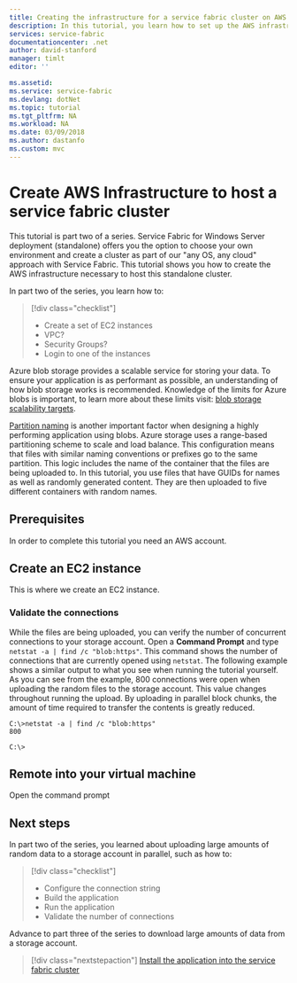 ```yaml
---
title: Creating the infrastructure for a service fabric cluster on AWS - Azure Service Fabric | Microsoft Docs
description: In this tutorial, you learn how to set up the AWS infrastructure to run a service fabric cluster.
services: service-fabric
documentationcenter: .net
author: david-stanford
manager: timlt
editor: ''

ms.assetid: 
ms.service: service-fabric
ms.devlang: dotNet
ms.topic: tutorial
ms.tgt_pltfrm: NA
ms.workload: NA
ms.date: 03/09/2018
ms.author: dastanfo
ms.custom: mvc
---
```

# Create AWS Infrastructure to host a service fabric cluster

This tutorial is part two of a series.  Service Fabric for Windows Server deployment (standalone) offers you the option to choose your own environment and create a cluster as part of our "any OS, any cloud" approach with Service Fabric. This tutorial shows you how to create the AWS infrastructure necessary to host this standalone cluster.

In part two of the series, you learn how to:

> [!div class="checklist"]
> * Create a set of EC2 instances
> * VPC?
> * Security Groups?
> * Login to one of the instances

Azure blob storage provides a scalable service for storing your data. To ensure your application is as performant as possible, an understanding of how blob storage works is recommended. Knowledge of the limits for Azure blobs is important, to learn more about these limits visit: [blob storage scalability targets](../common/storage-scalability-targets.md?toc=%2fazure%2fstorage%2fblobs%2ftoc.json#azure-blob-storage-scale-targets).

[Partition naming](../common/storage-performance-checklist.md?toc=%2fazure%2fstorage%2fblobs%2ftoc.json#subheading47) is another important factor when designing a highly performing application using blobs. Azure storage uses a range-based partitioning scheme to scale and load balance. This configuration means that files with similar naming conventions or prefixes go to the same partition. This logic includes the name of the container that the files are being uploaded to. In this tutorial, you use files that have GUIDs for names as well as randomly generated content. They are then uploaded to five different containers with random names.

## Prerequisites

In order to complete this tutorial you need an AWS account.

## Create an EC2 instance

This is where we create an EC2 instance.

### Validate the connections

While the files are being uploaded, you can verify the number of concurrent connections to your storage account. Open a **Command Prompt** and type `netstat -a | find /c "blob:https"`. This command shows the number of connections that are currently opened using `netstat`. The following example shows a similar output to what you see when running the tutorial yourself. As you can see from the example, 800 connections were open when uploading the random files to the storage account. This value changes throughout running the upload. By uploading in parallel block chunks, the amount of time required to transfer the contents is greatly reduced.

```
C:\>netstat -a | find /c "blob:https"
800

C:\>
```

## Remote into your virtual machine

Open the command prompt

## Next steps

In part two of the series, you learned about uploading large amounts of random data to a storage account in parallel, such as how to:

> [!div class="checklist"]
> * Configure the connection string
> * Build the application
> * Run the application
> * Validate the number of connections

Advance to part three of the series to download large amounts of data from a storage account.

> [!div class="nextstepaction"]
> [Install the application into the service fabric cluster](standalone-tutorial-install-an-application.md)